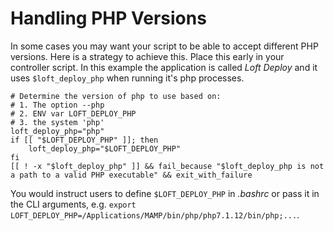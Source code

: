 # Handling PHP Versions

In some cases you may want your script to be able to accept different PHP versions.  Here is a strategy to achieve this.  Place this early in your controller script.  In this example the application is called _Loft Deploy_ and it uses `$loft_deploy_php` when running it's php processes.
    
    # Determine the version of php to use based on:
    # 1. The option --php
    # 2. ENV var LOFT_DEPLOY_PHP
    # 3. the system 'php'
    loft_deploy_php="php"
    if [[ "$LOFT_DEPLOY_PHP" ]]; then
        loft_deploy_php="$LOFT_DEPLOY_PHP"
    fi
    [[ ! -x "$loft_deploy_php" ]] && fail_because "$loft_deploy_php is not a path to a valid PHP executable" && exit_with_failure

You would instruct users to define `$LOFT_DEPLOY_PHP` in _.bashrc_ or pass it in the CLI arguments, e.g. `export LOFT_DEPLOY_PHP=/Applications/MAMP/bin/php/php7.1.12/bin/php;...`.
